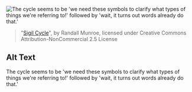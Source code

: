 ![The cycle seems to be 'we need these symbols to clarify what types of things we're referring to!' followed by 'wait, it turns out words already do that.'](https://imgs.xkcd.com/comics/sigil_cycle.png)
> "[Sigil Cycle](https://xkcd.com/1306/)", by Randall Munroe, licensed under Creative Commons Attribution-NonCommercial 2.5 License

## Alt Text
The cycle seems to be 'we need these symbols to clarify what types of things we're referring to!' followed by 'wait, it turns out words already do that.'
